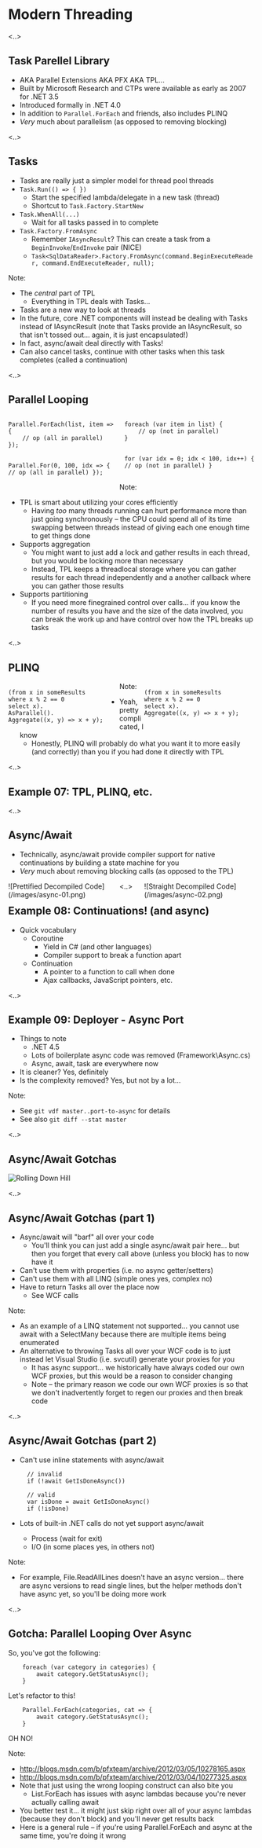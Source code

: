 # Modern Threading

<..>

## Task Parellel Library

* AKA Parallel Extensions AKA PFX AKA TPL...
* Built by Microsoft Research and CTPs were available as early as 2007 for .NET 3.5
* Introduced formally in .NET 4.0
* In addition to `Parallel.ForEach` and friends, also includes PLINQ
* *Very* much about parallelism (as opposed to removing blocking)

<..>

## Tasks

* Tasks are really just a simpler model for thread pool threads
* `Task.Run(() => { })`
    * Start the specified lambda/delegate in a new task (thread)
    * Shortcut to `Task.Factory.StartNew`
* `Task.WhenAll(...)`
    * Wait for all tasks passed in to complete
* `Task.Factory.FromAsync`
    * Remember `IAsyncResult`? This can create a task from a `BeginInvoke`/`EndInvoke` pair (NICE)
    * `Task<SqlDataReader>.Factory.FromAsync(command.BeginExecuteReader, command.EndExecuteReader, null);`

Note:
- The *central* part of TPL
    - Everything in TPL deals with Tasks...
- Tasks are a new way to look at threads
- In the future, core .NET components will instead be dealing with Tasks instead of IAsyncResult (note that Tasks provide an IAsyncResult, so that isn't tossed out... again, it is just encapsulated!)
- In fact, async/await deal directly with Tasks!
- Can also cancel tasks, continue with other tasks when this task completes (called a continuation)

<..>

## Parallel Looping

<div style="float: left; width: 45%;">
<pre>
<code class="cs">Parallel.ForEach(list, item => {
    // op (all in parallel)
});

Parallel.For(0, 100, idx => {
    // op (all in parallel)
});
</code></pre>
</div>

<div style="float: right; width: 53%;">
<pre>
<code class="cs">foreach (var item in list) {
    // op (not in parallel)
}

for (var idx = 0; idx < 100, idx++) {
    // op (not in parallel)
}
</code></pre>
</div>

Note:
- TPL is smart about utilizing your cores efficiently
    - Having *too* many threads running can hurt performance more than just going synchronously – the CPU could spend all of its time swapping between threads instead of giving each one enough time to get things done
- Supports aggregation
    - You might want to just add a lock and gather results in each thread, but you would be locking more than necessary
    - Instead, TPL keeps a threadlocal storage where you can gather results for each thread independently and a another callback where you can gather those results
- Supports partitioning
    - If you need more finegrained control over calls... if you know the number of results you have and the size of the data involved, you can break the work up and have control over how the TPL breaks up tasks

<..>

## PLINQ

<div style="float: left; width: 45%;">
<pre>
<code class="cs">(from x in someResults
where x % 2 == 0
select x).
AsParallel().
Aggregate((x, y) => x + y);
</code></pre>
</div>

<div style="float: right; width: 45%;">
<pre>
<code class="cs">(from x in someResults
where x % 2 == 0
select x).
Aggregate((x, y) => x + y);
</code></pre>
</div>

Note:
- Yeah, pretty complicated, I know
    - Honestly, PLINQ will probably do what you want it to more easily (and correctly) than you if you had done it directly with TPL

<..>

## Example 07: TPL, PLINQ, etc.

<..>

## Async/Await

* Technically, async/await provide compiler support for native continuations by building a state machine for you
* *Very* much about removing blocking calls (as opposed to the TPL)

<div style="float: left; width: 45%;">
![Prettified Decompiled Code](/images/async-01.png)
</div>

<div style="float: right; width: 45%;">
![Straight Decompiled Code](/images/async-02.png)
</div>

<..>

## Example 08: Continuations! (and async)

* Quick vocabulary
    * Coroutine
        * Yield in C# (and other languages)
        * Compiler support to break a function apart
    * Continuation
        * A pointer to a function to call when done
        * Ajax callbacks, JavaScript pointers, etc.

<..>

## Example 09: Deployer - Async Port

* Things to note
    * .NET 4.5
    * Lots of boilerplate async code was removed (Framework\Async.cs)
    * Async, await, task are everywhere now
* It is cleaner? Yes, definitely
* Is the complexity removed? Yes, but not by a lot...

Note:
- See `git vdf master..port-to-async` for details
- See also `git diff --stat master`

<..>

## Async/Await Gotchas

![Rolling Down Hill](/images/rolling-down-hill.gif)

<..>

## Async/Await Gotchas (part 1)

* Async/await will "barf" all over your code
    * You'll think you can just add a single async/await pair here... but then you forget that every call above (unless you block) has to now have it
* Can't use them with properties (i.e. no async getter/setters)
* Can't use them with all LINQ (simple ones yes, complex no)
* Have to return Tasks all over the place now
    * See WCF calls

Note:
- As an example of a LINQ statement not supported... you cannot use await with a SelectMany because there are multiple items being enumerated
- An alternative to throwing Tasks all over your WCF code is to just instead let Visual Studio (i.e. svcutil) generate your proxies for you
    - It has async support... we historically have always coded our own WCF proxies, but this would be a reason to consider changing
    - Note – the primary reason we code our own WCF proxies is so that we don't inadvertently forget to regen our proxies and then break code

<..>

## Async/Await Gotchas (part 2)

* Can't use inline statements with async/await

        // invalid
        if (!await GetIsDoneAsync())

        // valid
        var isDone = await GetIsDoneAsync()
        if (!isDone)

* Lots of built-in .NET calls do not yet support async/await
    * Process (wait for exit)
    * I/O (in some places yes, in others not)

Note:
- For example, File.ReadAllLines doesn't have an async version... there are async versions to read single lines, but the helper methods don't have async yet, so you'll be doing more work

<..>

## Gotcha: Parallel Looping Over Async

So, you've got the following:

        foreach (var category in categories) {
            await category.GetStatusAsync();
        }

Let's refactor to this!

        Parallel.ForEach(categories, cat => {
            await category.GetStatusAsync();
        }

OH NO!

Note:
- http://blogs.msdn.com/b/pfxteam/archive/2012/03/05/10278165.aspx
- http://blogs.msdn.com/b/pfxteam/archive/2012/03/04/10277325.aspx
- Note that just using the wrong looping construct can also bite you
    - List.ForEach has issues with async lambdas because you're never actually calling await
- You better test it... it might just skip right over all of your async lambdas (because they don't block) and you'll never get results back
- Here is a general rule – if you're using Parallel.ForEach and async at the same time, you're doing it wrong
